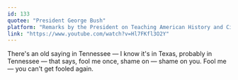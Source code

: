 ```yaml
---
id: 133
quotee: "President George Bush"
platform: "Remarks by the President on Teaching American History and Civic Education, East Literature Magnet School, Nashville, TN, September 17, 2022"
link: "https://www.youtube.com/watch?v=Hl7FKfl3O2Y"
---
```


There's an old saying in Tennessee — I know it's in Texas, probably in Tennessee — that says, fool me once, shame on — shame on you. Fool me — you can't get fooled again.
